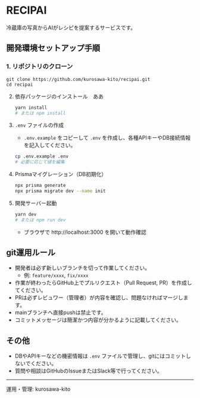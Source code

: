 # RECIPAI

冷蔵庫の写真からAIがレシピを提案するサービスです。

## 開発環境セットアップ手順

### 1. リポジトリのクローン

```
git clone https://github.com/kurosawa-kito/recipai.git
cd recipai
```

2. 依存パッケージのインストール　ああ

   ```bash
   yarn install
   # または npm install
   ```

3. `.env` ファイルの作成
   - `.env.example` をコピーして `.env` を作成し、各種APIキーやDB接続情報を記入してください。

   ```bash
   cp .env.example .env
   # 必要に応じて値を編集
   ```

4. Prismaマイグレーション（DB初期化）

   ```bash
   npx prisma generate
   npx prisma migrate dev --name init
   ```

5. 開発サーバー起動
   ```bash
   yarn dev
   # または npm run dev
   ```

   - ブラウザで http://localhost:3000 を開いて動作確認

## git運用ルール

- 開発者は必ず新しいブランチを切って作業してください。
  - 例: `feature/xxxx`, `fix/xxxx`
- 作業が終わったらGitHub上でプルリクエスト（Pull Request, PR）を作成してください。
- PRは必ずレビュワー（管理者）が内容を確認し、問題なければマージします。
- mainブランチへ直接pushは禁止です。
- コミットメッセージは簡潔かつ内容が分かるように記載してください。

## その他

- DBやAPIキーなどの機密情報は `.env` ファイルで管理し、gitにはコミットしないでください。
- 質問や相談はGitHubのIssueまたはSlack等で行ってください。

---

運用・管理: kurosawa-kito
